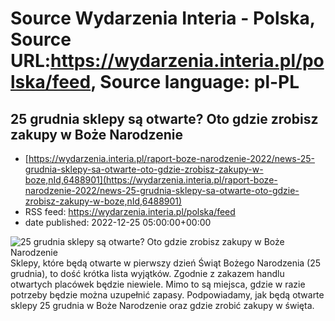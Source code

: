 # Source Wydarzenia Interia - Polska, Source URL:https://wydarzenia.interia.pl/polska/feed, Source language: pl-PL

## 25 grudnia sklepy są otwarte? Oto gdzie zrobisz zakupy w Boże Narodzenie
 - [https://wydarzenia.interia.pl/raport-boze-narodzenie-2022/news-25-grudnia-sklepy-sa-otwarte-oto-gdzie-zrobisz-zakupy-w-boze,nId,6488901](https://wydarzenia.interia.pl/raport-boze-narodzenie-2022/news-25-grudnia-sklepy-sa-otwarte-oto-gdzie-zrobisz-zakupy-w-boze,nId,6488901)
 - RSS feed: https://wydarzenia.interia.pl/polska/feed
 - date published: 2022-12-25 05:00:00+00:00

<p><a href="https://wydarzenia.interia.pl/raport-boze-narodzenie-2022/news-25-grudnia-sklepy-sa-otwarte-oto-gdzie-zrobisz-zakupy-w-boze,nId,6488901"><img align="left" alt="25 grudnia sklepy są otwarte? Oto gdzie zrobisz zakupy w Boże Narodzenie" src="https://i.iplsc.com/25-grudnia-sklepy-sa-otwarte-oto-gdzie-zrobisz-zakupy-w-boze/000GIWSHRMT9VKBT-C321.jpg" /></a>Sklepy, które będą otwarte w pierwszy dzień Świąt Bożego Narodzenia (25 grudnia), to dość krótka lista wyjątków. Zgodnie z zakazem handlu otwartych placówek będzie niewiele. Mimo to są miejsca, gdzie w razie potrzeby będzie można uzupełnić zapasy. Podpowiadamy, jak będą otwarte sklepy 25 grudnia w Boże Narodzenie oraz gdzie zrobić zakupy w święta. </p><br clear="all" />
